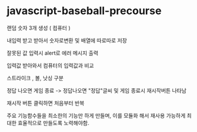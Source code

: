 # javascript-baseball-precourse

랜덤 숫자 3개 생성 ( 컴퓨터 )

내입력 받고 받아서 숫자로변환 및 배열에 따로따로 저장

잘못된 값 입력시 alert로 에러 메시지 출력

입력값 받아와서 컴퓨터의 입력값과 비교

스트라이크 , 볼, 낫싱 구분

정답 나오면 게임 종료 -> 정답나오면 "정답"글씨 및
게임 종료시 재시작버튼 나타남

재시작 버튼 클릭하면 처음부터 반복

주요 기능함수들을 최소한의 기능만 하게 만들며, 이를 모듈화 해서 재사용 가능하게 최대한 효율적으로 만들도록 노력해야함.
